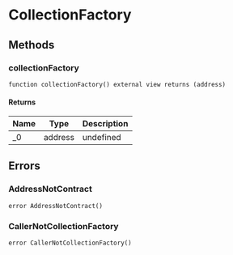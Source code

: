 # CollectionFactory









## Methods

### collectionFactory

```solidity
function collectionFactory() external view returns (address)
```






#### Returns

| Name | Type | Description |
|---|---|---|
| _0 | address | undefined |




## Errors

### AddressNotContract

```solidity
error AddressNotContract()
```






### CallerNotCollectionFactory

```solidity
error CallerNotCollectionFactory()
```








